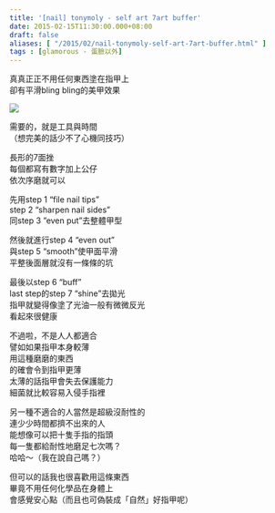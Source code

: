 ```yaml
---
title: '[nail] tonymoly - self art 7art buffer'
date: 2015-02-15T11:30:00.000+08:00
draft: false
aliases: [ "/2015/02/nail-tonymoly-self-art-7art-buffer.html" ]
tags : [glamorous - 蛋臉以外]
---
```


真真正正不用任何東西塗在指甲上  
卻有平滑bling bling的美甲效果  

[![](https://farm9.staticflickr.com/8642/15842519973_d53eef1cfd_z.jpg)](https://farm9.staticflickr.com/8642/15842519973_d53eef1cfd_z.jpg)

需要的，就是工具與時間  
（想完美的話少不了心機同技巧）  
  
長形的7面挫  
每個都寫有數字加上公仔  
依次序磨就可以  
  
先用step 1 “file nail tips”  
step 2 “sharpen nail sides”  
同step 3 ”even put”去整體甲型  
  
然後就進行step 4 “even out”  
與step 5 “smooth”使甲面平滑  
平整後面層就沒有一條條的坑  
  
最後以step 6 “buff”  
last step的step 7 “shine”去拋光  
指甲就變得像塗了光油一般有微微反光  
看起來很健康  
  
不過啦，不是人人都適合  
譬如如果指甲本身較薄  
用這種磨磨的東西  
的確會令到指甲更薄  
太薄的話指甲會失去保護能力  
細菌就比較容易入侵手指裡  
  
另一種不適合的人當然是超級沒耐性的  
連少少時間都擠不出來的人  
能想像可以把十隻手指的指頭  
每一隻都給耐性地磨足七次嗎？  
哈哈～（我在說自己嗎？）  
  
但可以的話我也很喜歡用這條東西  
畢竟不用任何化學品在身體上  
會感覺安心點（而且也可偽裝成「自然」好指甲呢）